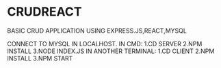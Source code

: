 # CRUDREACT
BASIC CRUD APPLICATION USING EXPRESS.JS,REACT,MYSQL



CONNECT TO MYSQL IN LOCALHOST.
IN CMD:
  1.CD SERVER 
  2.NPM INSTALL
  3.NODE INDEX.JS
IN ANOTHER TERMINAL:
  1.CD CLIENT
  2.NPM INSTALL
  3.NPM START
